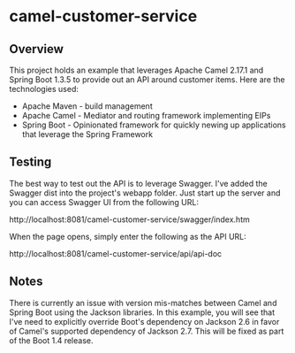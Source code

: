 # camel-customer-service

## Overview
This project holds an example that leverages Apache Camel 2.17.1 and Spring Boot 1.3.5 to provide out an API around customer items. Here are the technologies used:

* Apache Maven - build management
* Apache Camel - Mediator and routing framework implementing EIPs
* Spring Boot - Opinionated framework for quickly newing up applications that leverage the Spring Framework

## Testing 
The best way to test out the API is to leverage Swagger. I've added the Swagger dist into the project's webapp folder. Just start up the server and you can access Swagger UI from the following URL:

http://localhost:8081/camel-customer-service/swagger/index.htm 

When the page opens, simply enter the following as the API URL:

http://localhost:8081/camel-customer-service/api/api-doc

## Notes
There is currently an issue with version mis-matches between Camel and Spring Boot using the Jackson libraries. In this example, you will see that I've need to explicitly override Boot's dependency on Jackson 2.6 in favor of Camel's supported dependency of Jackson 2.7. This will be fixed as part of the Boot 1.4 release. 

